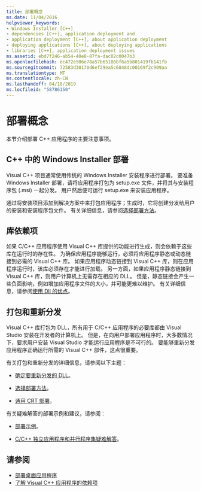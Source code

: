 ```yaml
---
title: 部署概念
ms.date: 11/04/2016
helpviewer_keywords:
- Windows Installer [C++]
- dependencies [C++], application deployment and
- application deployment [C++], about application deployment
- deploying applications [C++], about deploying applications
- libraries [C++], application deployment issues
ms.assetid: ebd7f246-ab54-40e8-87fa-dac02c0047b3
ms.openlocfilehash: ec472e506e78a57b65186bf6a5b801419fb141fb
ms.sourcegitcommit: 72583d30170d6ef29ea5c6848dc00169f2c909aa
ms.translationtype: MT
ms.contentlocale: zh-CN
ms.lasthandoff: 04/18/2019
ms.locfileid: "58786150"
---
```

# <a name="deployment-concepts"></a>部署概念

本节介绍部署 C++ 应用程序的主要注意事项。

## <a name="windows-installer-deployment-in-c"></a>C++ 中的 Windows Installer 部署

Visual C++ 项目通常使用传统的 Windows Installer 安装程序进行部署。 要准备 Windows Installer 部署，请将应用程序打包为 setup.exe 文件，并将其与安装程序包 (.msi) 一起分发。 用户然后便可运行 setup.exe 来安装应用程序。

通过将安装项目添加到解决方案中来打包应用程序；生成时，它将创建分发给用户的安装和安装程序包文件。 有关详细信息，请参阅[选择部署方法](choosing-a-deployment-method.md)。

## <a name="library-dependencies"></a>库依赖项

如果 C/C++ 应用程序使用 Visual C++ 库提供的功能进行生成，则会依赖于这些库在运行时的存在性。 为确保应用程序能够运行，必须将应用程序静态或动态链接到必需的 Visual C++ 库。 如果应用程序动态链接到 Visual C++ 库，则在应用程序运行时，该库必须存在才能进行加载。 另一方面，如果应用程序静态链接到 Visual C++ 库，则用户计算机上无需存在相应的 DLL。 但是，静态链接会产生一些负面影响，例如增加应用程序文件的大小，并可能更难以维护。 有关详细信息，请参阅[使用 Dll 的优点](../build/dlls-in-visual-cpp.md#advantages-of-using-dlls)。

## <a name="packaging-and-redistributing"></a>打包和重新分发

Visual C++ 库打包为 DLL，所有用于 C/C++ 应用程序的必要库都由 Visual Studio 安装在开发者的计算机上。 但是，在向用户部署应用程序时，大多数情况下，要求用户安装 Visual Studio 才能运行应用程序是不可行的。 要能够重新分发应用程序正确运行所需的 Visual C++ 部件，这点很重要。

有关打包和重新分发的详细信息，请参阅以下主题：

- [确定要重新分发的 DLL](determining-which-dlls-to-redistribute.md)。

- [选择部署方法](choosing-a-deployment-method.md)。

- [通用 CRT 部署](universal-crt-deployment.md)。

有关疑难解答的部署示例和建议，请参阅：

- [部署示例](deployment-examples.md)。

- [C/C++ 独立应用程序和并行程序集疑难解答](../build/troubleshooting-c-cpp-isolated-applications-and-side-by-side-assemblies.md)。

## <a name="see-also"></a>请参阅

- [部署桌面应用程序](deploying-native-desktop-applications-visual-cpp.md)
- [了解 Visual C++ 应用程序的依赖项](understanding-the-dependencies-of-a-visual-cpp-application.md)

